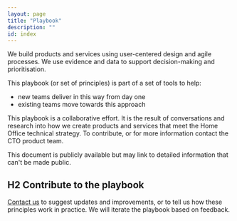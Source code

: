 ```yaml
---
layout: page
title: "Playbook"
description: ""
id: index
---
```


We build products and services using user-centered design and agile processes. We use evidence and data to support decision-making and prioritisation. 

This playbook (or set of principles) is part of a set of tools to help: 
* new teams deliver in this way from day one
* existing teams move towards this approach 

This playbook is a collaborative effort. It is the result of conversations and research into how we create products and services that meet the Home Office technical strategy. To contribute, or for more information contact the CTO product team.

This document is publicly available but may link to detailed information that can't be made public.

## H2 Contribute to the playbook
[Contact us](mailto:francesca.white@digital.homeoffice.gov.uk) to suggest updates and improvements, or to tell us how these principles work in practice. We will iterate the playbook based on feedback. 
